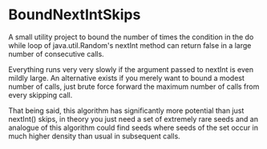 # BoundNextIntSkips
A small utility project to bound the number of times the condition in the do while loop of java.util.Random's nextInt method can return false in a large number of consecutive calls.

Everything runs very very slowly if the argument passed to nextInt is even mildly large. An alternative exists if you merely want to bound a modest number of calls, just brute force forward the maximum number of calls from every skipping call.

That being said, this algorithm has significantly more potential than just nextInt() skips, in theory you just need a set of extremely rare seeds and an analogue of this algorithm could find seeds where seeds of the set occur in much higher density than usual in subsequent calls.
